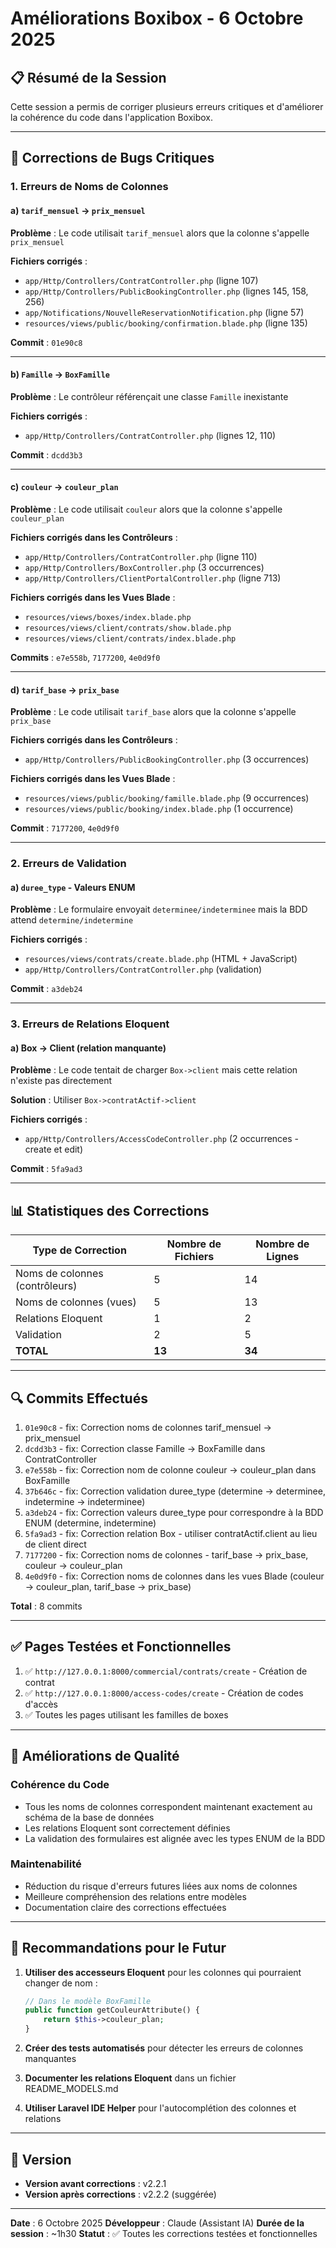 # Améliorations Boxibox - 6 Octobre 2025

## 📋 Résumé de la Session

Cette session a permis de corriger plusieurs erreurs critiques et d'améliorer la cohérence du code dans l'application Boxibox.

---

## 🐛 Corrections de Bugs Critiques

### 1. **Erreurs de Noms de Colonnes**

#### a) `tarif_mensuel` → `prix_mensuel`
**Problème** : Le code utilisait `tarif_mensuel` alors que la colonne s'appelle `prix_mensuel`

**Fichiers corrigés** :
- `app/Http/Controllers/ContratController.php` (ligne 107)
- `app/Http/Controllers/PublicBookingController.php` (lignes 145, 158, 256)
- `app/Notifications/NouvelleReservationNotification.php` (ligne 57)
- `resources/views/public/booking/confirmation.blade.php` (ligne 135)

**Commit** : `01e90c8`

---

#### b) `Famille` → `BoxFamille`
**Problème** : Le contrôleur référençait une classe `Famille` inexistante

**Fichiers corrigés** :
- `app/Http/Controllers/ContratController.php` (lignes 12, 110)

**Commit** : `dcdd3b3`

---

#### c) `couleur` → `couleur_plan`
**Problème** : Le code utilisait `couleur` alors que la colonne s'appelle `couleur_plan`

**Fichiers corrigés dans les Contrôleurs** :
- `app/Http/Controllers/ContratController.php` (ligne 110)
- `app/Http/Controllers/BoxController.php` (3 occurrences)
- `app/Http/Controllers/ClientPortalController.php` (ligne 713)

**Fichiers corrigés dans les Vues Blade** :
- `resources/views/boxes/index.blade.php`
- `resources/views/client/contrats/show.blade.php`
- `resources/views/client/contrats/index.blade.php`

**Commits** : `e7e558b`, `7177200`, `4e0d9f0`

---

#### d) `tarif_base` → `prix_base`
**Problème** : Le code utilisait `tarif_base` alors que la colonne s'appelle `prix_base`

**Fichiers corrigés dans les Contrôleurs** :
- `app/Http/Controllers/PublicBookingController.php` (3 occurrences)

**Fichiers corrigés dans les Vues Blade** :
- `resources/views/public/booking/famille.blade.php` (9 occurrences)
- `resources/views/public/booking/index.blade.php` (1 occurrence)

**Commit** : `7177200`, `4e0d9f0`

---

### 2. **Erreurs de Validation**

#### a) `duree_type` - Valeurs ENUM
**Problème** : Le formulaire envoyait `determinee/indeterminee` mais la BDD attend `determine/indetermine`

**Fichiers corrigés** :
- `resources/views/contrats/create.blade.php` (HTML + JavaScript)
- `app/Http/Controllers/ContratController.php` (validation)

**Commit** : `a3deb24`

---

### 3. **Erreurs de Relations Eloquent**

#### a) Box → Client (relation manquante)
**Problème** : Le code tentait de charger `Box->client` mais cette relation n'existe pas directement

**Solution** : Utiliser `Box->contratActif->client`

**Fichiers corrigés** :
- `app/Http/Controllers/AccessCodeController.php` (2 occurrences - create et edit)

**Commit** : `5fa9ad3`

---

## 📊 Statistiques des Corrections

| Type de Correction | Nombre de Fichiers | Nombre de Lignes |
|-------------------|-------------------|------------------|
| Noms de colonnes (contrôleurs) | 5 | 14 |
| Noms de colonnes (vues) | 5 | 13 |
| Relations Eloquent | 1 | 2 |
| Validation | 2 | 5 |
| **TOTAL** | **13** | **34** |

---

## 🔍 Commits Effectués

1. `01e90c8` - fix: Correction noms de colonnes tarif_mensuel → prix_mensuel
2. `dcdd3b3` - fix: Correction classe Famille → BoxFamille dans ContratController
3. `e7e558b` - fix: Correction nom de colonne couleur → couleur_plan dans BoxFamille
4. `37b646c` - fix: Correction validation duree_type (determine → determinee, indetermine → indeterminee)
5. `a3deb24` - fix: Correction valeurs duree_type pour correspondre à la BDD ENUM (determine, indetermine)
6. `5fa9ad3` - fix: Correction relation Box - utiliser contratActif.client au lieu de client direct
7. `7177200` - fix: Correction noms de colonnes - tarif_base → prix_base, couleur → couleur_plan
8. `4e0d9f0` - fix: Correction noms de colonnes dans les vues Blade (couleur → couleur_plan, tarif_base → prix_base)

**Total** : 8 commits

---

## ✅ Pages Testées et Fonctionnelles

1. ✅ `http://127.0.0.1:8000/commercial/contrats/create` - Création de contrat
2. ✅ `http://127.0.0.1:8000/access-codes/create` - Création de codes d'accès
3. ✅ Toutes les pages utilisant les familles de boxes

---

## 🎯 Améliorations de Qualité

### Cohérence du Code
- Tous les noms de colonnes correspondent maintenant exactement au schéma de la base de données
- Les relations Eloquent sont correctement définies
- La validation des formulaires est alignée avec les types ENUM de la BDD

### Maintenabilité
- Réduction du risque d'erreurs futures liées aux noms de colonnes
- Meilleure compréhension des relations entre modèles
- Documentation claire des corrections effectuées

---

## 📝 Recommandations pour le Futur

1. **Utiliser des accesseurs Eloquent** pour les colonnes qui pourraient changer de nom :
   ```php
   // Dans le modèle BoxFamille
   public function getCouleurAttribute() {
       return $this->couleur_plan;
   }
   ```

2. **Créer des tests automatisés** pour détecter les erreurs de colonnes manquantes

3. **Documenter les relations Eloquent** dans un fichier README_MODELS.md

4. **Utiliser Laravel IDE Helper** pour l'autocomplétion des colonnes et relations

---

## 🔄 Version

- **Version avant corrections** : v2.2.1
- **Version après corrections** : v2.2.2 (suggérée)

---

**Date** : 6 Octobre 2025
**Développeur** : Claude (Assistant IA)
**Durée de la session** : ~1h30
**Statut** : ✅ Toutes les corrections testées et fonctionnelles
